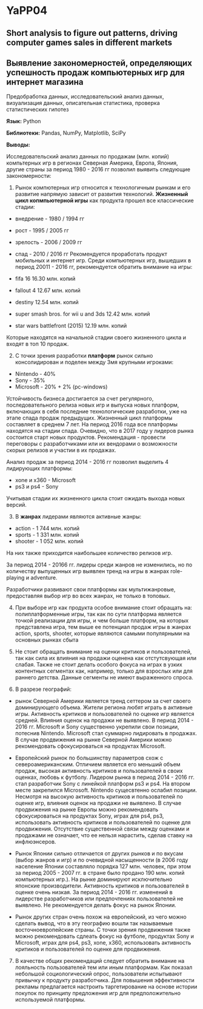 # YaPP04

## Short analysis to figure out patterns, driving computer games sales in different markets

## Выявление закономерностей, определяющих успешность продаж компьютерных игр для интернет магазина

Предобработка данных, исследовательский анализ данных, визуализация данных, описательная статистика, проверка статистических гипотез

**Язык:** Python

**Библиотеки:** Pandas, NumPy, Matplotlib, SciPy

**Выводы:**

Исследовательский анализ данных по продажам (млн. копий) компьтерных игр в регионах Северная Америка, Европа, Япония, другие страны за период 1980 - 2016 гг позволил выявить следующие закономерности:

1. Рынок компютерных игр относится к технологичным рынкам и его развитие напрямую зависит от развития технологий. **Жизненный цикл копмпьютерной игры** как продукта прошел все классические стадии:
* внедрение - 1980 / 1994 гг
* рост - 1995 / 2005 гг
* зрелость - 2006 / 2009 гг
* спад - 2010 / 2016 гг
Рекомендуется проработать продукт мобильных и интернет игр. Среди компьютерных игр, вышедших в период 20011 - 2016 гг, рекомендуется обратить внимание на игры:

* fifa 16 16.30 млн. копий
* fallout 4 12.67 млн. копий
* destiny 12.54 млн. копий
* super smash bros. for wii u and 3ds 12.42 млн. копий
* star wars battlefront (2015) 12.19 млн. копий

Которые находятся на начальной стадии своего жизненного цикла и входят в топ 10 продаж.

2. С точки зрения разработки **платформ** рынок сильно консолидирован и поделен между 3мя крупными игроками:
* Nintendo - 40%
* Sony - 35%
* Microsoft - 20% + 2% (pc-windows)

Устойчивость бизнеса достигается за счет регулярного, последовательного релиза новых игр и выпуска новых платформ, включающих в себя последние технологические разработки, уже на этапе спада продаж предыдущих. Жизненный цикл платформы составляет в среднем 7 лет. На период 2016 года все платформы находятся на стадии спада. Очевидно, что в 2017 году у лидеров рынка состоится старт новых продуктов. Рекомендация - провести переговоры с разработчиками или их вендорами о возможности скорых релизов и участии в их продажах.

Анализ продаж за период 2014 - 2016 гг позволил выделить 4 лидирующих платформы:

* xone и x360 - Microsoft
* ps3 и ps4 - Sony

Учитывая стадии их жизненного цикла стоит ожидать выхода новых версий.

3. В **жанрах** лидерами являются активные жанры:
* action - 1 744 млн. копий
* sports - 1 331 млн. копий
* shooter - 1 052 млн. копий

На них также приходится наибольшее количество релизов игр.

За период 2014 - 20166 гг. лидеры среди жанров не изменились, но по количеству выпущенных игр выявлен тренд на игры в жанрах role-playing и adventure.

Разработчики развивают свои платформы как мультижанровые, предоставляя выбор игр во всех жанрах, не только в топовых.

4. При выборе игр как продукта особое внимание стоит обращать на:
полиплатформенные игры, так как по сути платформа является точкой реализации для игры, и чем больше платформ, на которых представлена игра, тем выше ее потенциал продаж
игры в жанрах action, sports, shooter, которые являются самыми популярными на основных рынках сбыта

5. Не стоит обращать внимание на оценки критиков и пользователей, так как сила их влияния на продажи оценена как отстутсвующая или слабая. Также не стоит делать особого фокуса на играх в узких контентных сегментах как, например, только для взрослых или для раннего детства. Данные сегменты не имеют выраженного спроса.

6. В разрезе географий:
* рынок Северной Америки является тренд сеттером за счет своего доминирующего объема. Жители региона любят играть в активные игры. Активность критиков и пользователей по оценке игр является средней. Влияния оценок на продажи не выявлено. В период 2014 - 2016 гг. Microsoft и Sony существенно укрепили свои позиции, потеснив Nintendo. Microsoft стал суммарно лидировать в продажах.
В случае продвижения на рынке Северной Америки можно рекомендовать сфокусироваться на продуктах Microsoft.

* Европейский рынок по большинству параметров схож с североамериканским. Отличием является его меньший объем продаж, высокая активность критиков и пользователей в своих оценках, любовь к футболу. Лидером рынка в период 2014 - 2016 гг. стал разработчик Sony с линейкой платформ ps3 и ps4. На втором месте закрепился Microsoft. Nintendo сущесвтенно ослабил позиции. Несмотря на высокую активность критиков и пользователей по оценке игр, влияния оценок на продажи не выявлено.
В случае продвижения на рынке Европы можно рекомендовать сфокусироваться на продуктах Sony, играх для ps4, ps3, использовать активность критиков и пользователей по оценке для продвижения. Отсутствие существенной связи между оценками и продажами не означает, что ее нельзя нарастить, сделав ставку на инфлюэнсеров.

* Рынок Японии сильно отличается от других рынков и по вкусам (выбор жанров и игр) и по очевидной насыщенности (в 2006 году население Японии составляло порядка 127 млн. человек, при этом за период 2005 - 2007 гг. в стране было продано 190 млн. копий компьютерных игр.). На рынке доминируют исключительно японские производители. Активность критиков и пользователей в оценке очень низкая. За период 2014 - 2016 гг. изменений в лидерстве разработчиков или предпочтениях пользователей не выявлено.
Не рекомендуется делать фокус на рынок Японии.

* Рынок других стран очень похож на европейский, из чего можно сделать вывод, что в эту географию вошли так называемые восточноевропейские страны. С точки зрения продвижения также можно рекомендовать сдлеать фокус на футболе, продуктах Sony и Microsoft, играх для ps4, ps3, xone, x360, использовать активность критиков и пользователей по оценке для продвижения.

7. В качестве общих рекомендаций следует обратить внимание на лояльность пользователей тем или иным платформам. Как показал небольшой социологический опрос, пользователи испытывают привычку к продукту разработчика. Для повышения эффективности рекламы предлагается настроить таргетирование на основе истории покупок по принципу предложения игр для предположительно используемой платформы.
